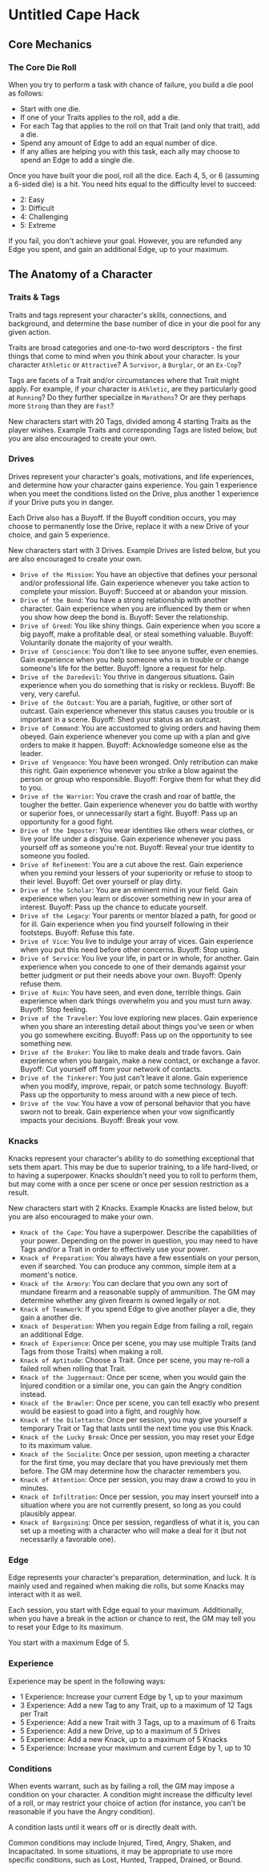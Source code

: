 # Untitled Cape Hack
## Core Mechanics
### The Core Die Roll
When you try to perform a task with chance of failure, you build a die pool as
follows:
- Start with one die.
- If one of your Traits applies to the roll, add a die.
- For each Tag that applies to the roll on that Trait (and only that trait), add
  a die.
- Spend any amount of Edge to add an equal number of dice.
- If any allies are helping you with this task, each ally may choose to spend an
  Edge to add a single die.

Once you have built your die pool, roll all the dice. Each 4, 5, or 6 (assuming
a 6-sided die) is a hit. You need hits equal to the difficulty level to succeed:
- 2: Easy
- 3: Difficult
- 4: Challenging
- 5: Extreme

If you fail, you don't achieve your goal. However, you are refunded any Edge you
spent, and gain an additional Edge, up to your maximum.

## The Anatomy of a Character
### Traits & Tags
Traits and tags represent your character's skills, connections, and background,
and determine the base number of dice in your die pool for any given action.

Traits are broad categories and one-to-two word descriptors - the first things
that come to mind when you think about your character. Is your character
`Athletic` or `Attractive`? A `Survivor`, a `Burglar`, or an `Ex-Cop`?

Tags are facets of a Trait and/or circumstances where that Trait might apply.
For example, if your character is `Athletic`, are they particularly good at
`Running`? Do they further specialize in `Marathons`? Or are they perhaps more
`Strong` than they are `Fast`?

New characters start with 20 Tags, divided among 4 starting Traits as the player
wishes. Example Traits and corresponding Tags are listed below, but you are also
encouraged to create your own.

### Drives
Drives represent your character's goals, motivations, and life experiences, and
determine how your character gains experience. You gain 1 experience when you
meet the conditions listed on the Drive, plus another 1 experience if your Drive
puts you in danger.

Each Drive also has a Buyoff. If the Buyoff condition occurs, you may choose to
permanently lose the Drive, replace it with a new Drive of your choice, and gain
5 experience.

New characters start with 3 Drives. Example Drives are listed below, but you are
also encouraged to create your own.

- `Drive of the Mission`: You have an objective that defines your personal and/or professional life. Gain experience whenever you take action to complete your mission. Buyoff: Succeed at or abandon your mission.
- `Drive of the Bond`: You have a strong relationship with another character. Gain experience when you are influenced by them or when you show how deep the bond is. Buyoff: Sever the relationship.
- `Drive of Greed`: You like shiny things. Gain experience when you score a big payoff, make a profitable deal, or steal something valuable. Buyoff: Voluntarily donate the majority of your wealth.
- `Drive of Conscience`: You don't like to see anyone suffer, even enemies. Gain experience when you help someone who is in trouble or change someone's life for the better. Buyoff: Ignore a request for help.
- `Drive of the Daredevil`: You thrive in dangerous situations. Gain experience when you do something that is risky or reckless. Buyoff: Be very, very careful.
- `Drive of the Outcast`: You are a pariah, fugitive, or other sort of outcast. Gain experience whenever this status causes you trouble or is important in a scene. Buyoff: Shed your status as an outcast.
- `Drive of Command`: You are accustomed to giving orders and having them obeyed. Gain experience whenever you come up with a plan and give orders to make it happen. Buyoff: Acknowledge someone else as the leader.
- `Drive of Vengeance`: You have been wronged. Only retribution can make this right. Gain experience whenever you strike a blow against the person or group who responsible. Buyoff: Forgive them for what they did to you.
- `Drive of the Warrior`: You crave the crash and roar of battle, the tougher the better. Gain experience whenever you do battle with worthy or superior foes, or unnecessarily start a fight. Buyoff: Pass up an opportunity for a good fight.
- `Drive of the Imposter`: You wear identities like others wear clothes, or live your life under a disguise. Gain experience whenever you pass yourself off as someone you're not. Buyoff: Reveal your true identity to someone you fooled.
- `Drive of Refinement`: You are a cut above the rest. Gain experience when you remind your lessers of your superiority or refuse to stoop to their level. Buyoff: Get over yourself or play dirty.
- `Drive of the Scholar`: You are an eminent mind in your field. Gain experience when you learn or discover something new in your area of interest. Buyoff: Pass up the chance to educate yourself.
- `Drive of the Legacy`: Your parents or mentor blazed a path, for good or for ill. Gain experience when you find yourself following in their footsteps. Buyoff: Refuse this fate.
- `Drive of Vice`: You live to indulge your array of vices. Gain experience when you put this need before other concerns. Buyoff: Stop using.
- `Drive of Service`: You live your life, in part or in whole, for another. Gain experience when you concede to one of their demands against your better judgment or put their needs above your own. Buyoff: Openly refuse them.
- `Drive of Ruin`: You have seen, and even done, terrible things. Gain experience when dark things overwhelm you and you must turn away. Buyoff: Stop feeling.
- `Drive of the Traveler`: You love exploring new places. Gain experience when you share an interesting detail about things you've seen or when you go somewhere exciting. Buyoff: Pass up on the opportunity to see something new.
- `Drive of the Broker`: You like to make deals and trade favors. Gain experience when you bargain, make a new contact, or exchange a favor. Buyoff: Cut yourself off from your network of contacts.
- `Drive of the Tinkerer`: You just can't leave it alone. Gain experience when you modify, improve, repair, or patch some technology. Buyoff: Pass up the opportunity to mess around with a new piece of tech.
- `Drive of the Vow`: You have a vow of personal behavior that you have sworn not to break. Gain experience when your vow significantly impacts your decisions. Buyoff: Break your vow.

### Knacks
Knacks represent your character's ability to do something exceptional that sets
them apart. This may be due to superior training, to a life hard-lived, or to
having a superpower. Knacks shouldn't need you to roll to perform them, but may
come with a once per scene or once per session restriction as a result.

New characters start with 2 Knacks. Example Knacks are listed below, but you are
also encouraged to make your own.

- `Knack of the Cape`: You have a superpower. Describe the capabilities of your power. Depending on the power in question, you may need to have Tags and/or a Trait in order to effectively use your power.
- `Knack of Preparation`: You always have a few essentials on your person, even if searched. You can produce any common, simple item at a moment's notice.
- `Knack of the Armory`: You can declare that you own any sort of mundane firearm and a reasonable supply of ammunition. The GM may determine whether any given firearm is owned legally or not.
- `Knack of Teamwork`: If you spend Edge to give another player a die, they gain a another die.
- `Knack of Desperation`: When you regain Edge from failing a roll, regain an additional Edge.
- `Knack of Experience`: Once per scene, you may use multiple Traits (and Tags from those Traits) when making a roll.
- `Knack of Aptitude`: Choose a Trait. Once per scene, you may re-roll a failed roll when rolling that Trait.
- `Knack of the Juggernaut`: Once per scene, when you would gain the Injured condition or a similar one, you can gain the Angry condition instead.
- `Knack of the Brawler`: Once per scene, you can tell exactly who present would be easiest to goad into a fight, and roughly how.
- `Knack of the Dilettante`: Once per session, you may give yourself a temporary Trait or Tag that lasts until the next time you use this Knack.
- `Knack of the Lucky Break`: Once per session, you may reset your Edge to its maximum value.
- `Knack of the Socialite`: Once per session, upon meeting a character for the first time, you may declare that you have previously met them before. The GM may determine how the character remembers you.
- `Knack of Attention`: Once per session, you may draw a crowd to you in minutes.
- `Knack of Infiltration`: Once per session, you may insert yourself into a situation where you are not currently present, so long as you could plausibly appear.
- `Knack of Bargaining`: Once per session, regardless of what it is, you can set up a meeting with a character who will make a deal for it (but not necessarily a favorable one).

### Edge
Edge represents your character's preparation, determination, and luck. It is
mainly used and regained when making die rolls, but some Knacks may interact
with it as well.

Each session, you start with Edge equal to your maximum. Additionally, when you
have a break in the action or chance to rest, the GM may tell you to reset your
Edge to its maximum.

You start with a maximum Edge of 5.

### Experience
Experience may be spent in the following ways:
- 1 Experience: Increase your current Edge by 1, up to your maximum
- 3 Experience: Add a new Tag to any Trait, up to a maximum of 12 Tags per Trait
- 5 Experience: Add a new Trait with 3 Tags, up to a maximum of 6 Traits
- 5 Experience: Add a new Drive, up to a maximum of 5 Drives
- 5 Experience: Add a new Knack, up to a maximum of 5 Knacks
- 5 Experience: Increase your maximum and current Edge by 1, up to 10

### Conditions
When events warrant, such as by failing a roll, the GM may impose a condition on
your character. A condition might increase the difficulty level of a roll, or
may restrict your choice of action (for instance, you can't be reasonable if you
have the Angry condition).

A condition lasts until it wears off or is directly dealt with.

Common conditions may include Injured, Tired, Angry, Shaken, and Incapacitated.
In some situations, it may be appropriate to use more specific conditions, such
as Lost, Hunted, Trapped, Drained, or Bound.